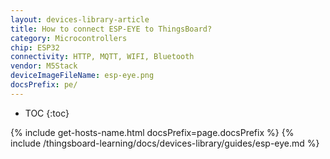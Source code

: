 ```yaml
---
layout: devices-library-article
title: How to connect ESP-EYE to ThingsBoard?
category: Microcontrollers
chip: ESP32
connectivity: HTTP, MQTT, WIFI, Bluetooth
vendor: M5Stack
deviceImageFileName: esp-eye.png
docsPrefix: pe/
---
```


* TOC
{:toc}

{% include get-hosts-name.html docsPrefix=page.docsPrefix %}
{% include /thingsboard-learning/docs/devices-library/guides/esp-eye.md %}
